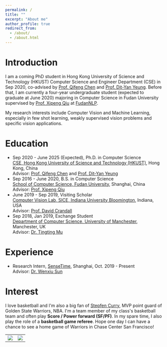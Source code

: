 ```yaml
---
permalink: /
title: ""
excerpt: "About me"
author_profile: true
redirect_from: 
  - /about/
  - /about.html
---
```


# Introduction

I am a coming PhD student in Hong Kong University of Science and Technology (HKUST) Computer Science and Engineer Department (CSE) in Sep 2020, co-advised by [Prof. Qifeng Chen](https://cqf.io/) and [Prof. Dit-Yan Yeung](https://sites.google.com/view/dyyeung/home?authuser=0). Before that, I am currently a four-year undergraduate student (expected to graduate at June 2020) majoring in Computer Science in Fudan University supervised by [Prof. Xipeng Qiu](<http://homepage.fudan.edu.cn/xpqiu/>) at [FudanNLP](<https://github.com/FudanNLP>). 

My research interests include Computer Vision and Machine Learning, especially in few shot learning, weakly supervised vision problems and specific vision applications.



# Education

- Sep 2020 - June 2025 (Expected), Ph.D. in Computer Science
  <br /> [CSE, Hong Kong University of Science and Technology (HKUST)](https://www.cse.ust.hk/), Hong Kong, China
  <br /> Advisor: [Prof. Qifeng Chen](https://cqf.io/) and [Prof. Dit-Yan Yeung](https://sites.google.com/view/dyyeung/home?authuser=0)
- Sep 2016 - June 2020, B.S. in Computer Science
  <br /> [School of Computer Science, Fudan University](http://www.cs.fudan.edu.cn/), Shanghai, China
  <br /> Advisor: [Prof. Xipeng Qiu](http://homepage.fudan.edu.cn/xpqiu/)
- June 2019 - Sep 2019, Visiting Scholar
  <br /> [Computer Vision Lab, SICE, Indiana University Bloomington](http://vision.soic.indiana.edu/), Indiana, USA
  <br /> Advisor: [Prof. David Crandall](https://www.cs.indiana.edu/~djcran/)
- Sep 2018, Jan 2019, Exchange Student
  <br /> [Department of Computer Science, University of Manchester](https://www.cs.manchester.ac.uk/), Manchester, UK
  <br /> Advisor: [Dr. Tingting Mu](https://personalpages.manchester.ac.uk/staff/tingting.mu/Site/About_Me.html)

# Experience

- Research Intern, [SenseTime](https://www.sensetime.com/), Shanghai, Oct. 2019 - Present
  <br />Advisor: [Dr. Wenxiu Sun](https://www.linkedin.com/in/wenxiu-sun-bb6b292b/?locale=de_DE)



# Interest

I love basketball and I'm also a big fan of [Stepfen Curry](https://zh.wikipedia.org/wiki/%E6%96%AF%E8%92%82%E8%8A%AC%C2%B7%E7%A7%91%E9%87%8C), MVP point guard of Golden State Warriors, NBA. I'm a team member of my class's basketball team and often play **Score / Power forward (SF/PF)**. In my spare time, I also play the role of a **basketball game referee**. Hope one day I can have a chance to see a home game of Warriors in Chase Center San Francisco!

<table>
<tr>
<td>
<a><img src="https://kaichen1998.github.io/images/about/1.jpg"></a>
</td>
<td>
<a><img src="https://kaichen1998.github.io/images/about/2.jpg"></a>
</td>
</tr>
</table>
